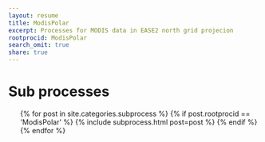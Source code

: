 ```yaml
---
layout: resume
title: ModisPolar
excerpt: Processes for MODIS data in EASE2 north grid projecion
rootprocid: ModisPolar
search_omit: true
share: true
---
```


<h1 class='foot-description'>Sub processes</h1>
<ul class='post-list'>
{% for post in site.categories.subprocess %}
  {% if post.rootprocid == 'ModisPolar' %}
    {% include subprocess.html post=post %}
  {% endif %}
{% endfor %}
</ul>
